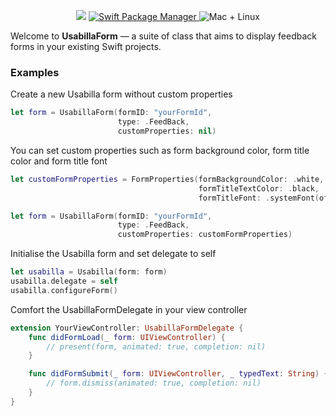 <p align="center">
    <img src="https://img.shields.io/badge/Swift-5.0-orange.svg" />
    <a href="https://swift.org/package-manager">
        <img src="https://img.shields.io/cocoapods/v/UsabillaForm.svg" alt="Swift Package Manager" />
    </a>
    <img src="https://img.shields.io/badge/platforms-ios-brightgreen.svg?style=flat" alt="Mac + Linux" />
</p>

Welcome to **UsabillaForm** — a suite of class that aims to display feedback forms in your existing Swift projects. 

### Examples 

Create a new Usabilla form without custom properties
```swift
let form = UsabillaForm(formID: "yourFormId", 
						type: .FeedBack, 
						customProperties: nil)
```

You can set custom properties such as form background color, form title color and form title font
```swift
let customFormProperties = FormProperties(formBackgroundColor: .white,
										  formTitleTextColor: .black,
										  formTitleFont: .systemFont(ofSize: 14, weight: .light))

let form = UsabillaForm(formID: "yourFormId", 
						type: .FeedBack, 
						customProperties: customFormProperties)
```

Initialise the Usabilla form and set delegate to self
```swift
let usabilla = Usabilla(form: form)
usabilla.delegate = self
usabilla.configureForm()
```

Comfort the UsabillaFormDelegate in your view controller
```swift
extension YourViewController: UsabillaFormDelegate {
	func didFormLoad(_ form: UIViewController) {
		// present(form, animated: true, completion: nil)
	}

	func didFormSubmit(_ form: UIViewController, _ typedText: String) {
		// form.dismiss(animated: true, completion: nil)
	}	
}
```